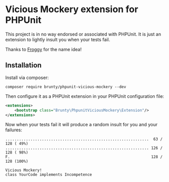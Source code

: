 # Vicious Mockery extension for PHPUnit

This project is in no way endorsed or associated with PHPUnit. It is just an extension to lightly insult you when your tests fail.

Thanks to [Froggy](https://twitter.com/Froggymakes) for the name idea!

## Installation

Install via composer:

`composer require brunty/phpunit-vicious-mockery --dev`

Then configure it as a PHPUnit extension in your PHPUnit configuration file:

```xml
<extensions>
    <bootstrap class="Brunty\PhpunitViciousMockery\Extension"/>
</extensions>
```

Now when your tests fail it will produce a random insult for you and your failures:

```
...............................................................  63 / 128 ( 49%)
............................................................... 126 / 128 ( 98%)
F.                                                              128 / 128 (100%)

Vicious Mockery!
class YourCode implements Incompetence
```
